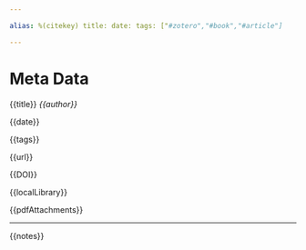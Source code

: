 ```yaml
---

alias: %(citekey) title: date: tags: ["#zotero","#book","#article"]

---
```

# Meta Data

{{title}} <cite>{{author}}</cite>

{{date}}

{{tags}}

{{url}}

{{DOI}}

{{localLibrary}}

{{pdfAttachments}}

---

{{notes}}
